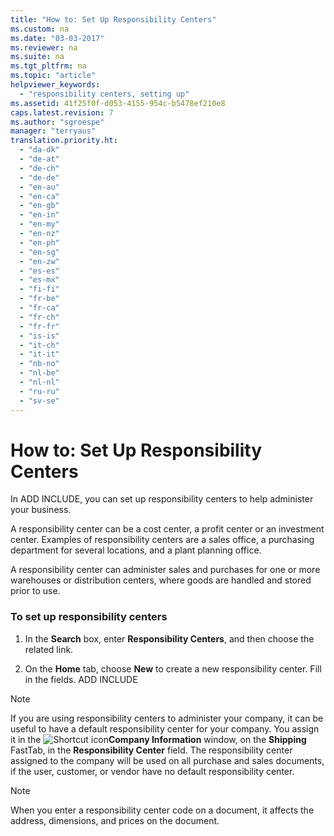 ```yaml
---
title: "How to: Set Up Responsibility Centers"
ms.custom: na
ms.date: "03-03-2017"
ms.reviewer: na
ms.suite: na
ms.tgt_pltfrm: na
ms.topic: "article"
helpviewer_keywords: 
  - "responsibility centers, setting up"
ms.assetid: 41f25f0f-d053-4155-954c-b5478ef210e8
caps.latest.revision: 7
ms.author: "sgroespe"
manager: "terryaus"
translation.priority.ht: 
  - "da-dk"
  - "de-at"
  - "de-ch"
  - "de-de"
  - "en-au"
  - "en-ca"
  - "en-gb"
  - "en-in"
  - "en-my"
  - "en-nz"
  - "en-ph"
  - "en-sg"
  - "en-zw"
  - "es-es"
  - "es-mx"
  - "fi-fi"
  - "fr-be"
  - "fr-ca"
  - "fr-ch"
  - "fr-fr"
  - "is-is"
  - "it-ch"
  - "it-it"
  - "nb-no"
  - "nl-be"
  - "nl-nl"
  - "ru-ru"
  - "sv-se"
---
```

# How to: Set Up Responsibility Centers
In ADD INCLUDE<!--[!INCLUDE[navnow](../ApplicationDesign/includes/navnow_md.md)]-->, you can set up responsibility centers to help administer your business.  
  
 A responsibility center can be a cost center, a profit center or an investment center. Examples of responsibility centers are a sales office, a purchasing department for several locations, and a plant planning office.  
  
 A responsibility center can administer sales and purchases for one or more warehouses or distribution centers, where goods are handled and stored prior to use.  
  
### To set up responsibility centers  
  
1.  In the **Search** box, enter **Responsibility Centers**, and then choose the related link.  
  
2.  On the **Home** tab, choose **New** to create a new responsibility center. Fill in the fields. ADD INCLUDE<!--[!INCLUDE[bp_fieldhelp]()]-->  
  
> [!NOTE]  
>  If you are using responsibility centers to administer your company, it can be useful to have a default responsibility center for your company. You assign it in the ![Shortcut icon](../BusinessFunctionality/OnlineMaps/media/shortcutcoldicon.gif "shortcutColdIcon")**Company Information** window, on the **Shipping** FastTab, in the **Responsibility Center** field. The responsibility center assigned to the company will be used on all purchase and sales documents, if the user, customer, or vendor have no default responsibility center.  
  
> [!NOTE]  
>  When you enter a responsibility center code on a document, it affects the address, dimensions, and prices on the document.
